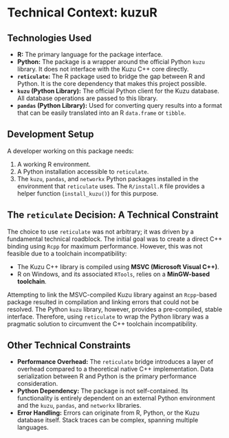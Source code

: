 # Technical Context: kuzuR

## Technologies Used

-   **R:** The primary language for the package interface.
-   **Python:** The package is a wrapper around the official Python `kuzu` library. It does not interface with the Kuzu C++ core directly.
-   **`reticulate`:** The R package used to bridge the gap between R and Python. It is the core dependency that makes this project possible.
-   **`kuzu` (Python Library):** The official Python client for the Kuzu database. All database operations are passed to this library.
-   **`pandas` (Python Library):** Used for converting query results into a format that can be easily translated into an R `data.frame` or `tibble`.

## Development Setup

A developer working on this package needs:
1.  A working R environment.
2.  A Python installation accessible to `reticulate`.
3.  The `kuzu`, `pandas`, and `networkx` Python packages installed in the environment that `reticulate` uses. The `R/install.R` file provides a helper function (`install_kuzu()`) for this purpose.

## The `reticulate` Decision: A Technical Constraint

The choice to use `reticulate` was not arbitrary; it was driven by a fundamental technical roadblock. The initial goal was to create a direct C++ binding using `Rcpp` for maximum performance. However, this was not feasible due to a toolchain incompatibility:

-   The Kuzu C++ library is compiled using **MSVC (Microsoft Visual C++)**.
-   R on Windows, and its associated `RTools`, relies on a **MinGW-based toolchain**.

Attempting to link the MSVC-compiled Kuzu library against an `Rcpp`-based package resulted in compilation and linking errors that could not be resolved. The Python `kuzu` library, however, provides a pre-compiled, stable interface. Therefore, using `reticulate` to wrap the Python library was a pragmatic solution to circumvent the C++ toolchain incompatibility.

## Other Technical Constraints

-   **Performance Overhead:** The `reticulate` bridge introduces a layer of overhead compared to a theoretical native C++ implementation. Data serialization between R and Python is the primary performance consideration.
-   **Python Dependency:** The package is not self-contained. Its functionality is entirely dependent on an external Python environment and the `kuzu`, `pandas`, and `networkx` libraries.
-   **Error Handling:** Errors can originate from R, Python, or the Kuzu database itself. Stack traces can be complex, spanning multiple languages.
